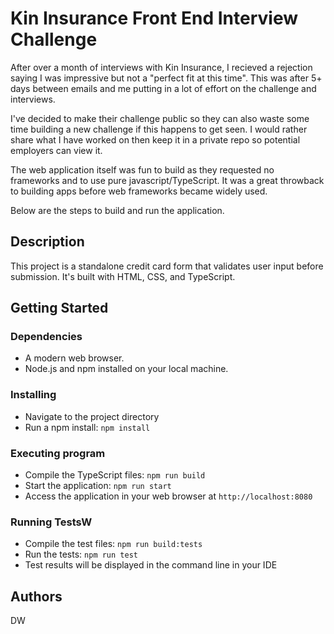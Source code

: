 # Kin Insurance Front End Interview Challenge

After over a month of interviews with Kin Insurance, I recieved a rejection saying I was impressive but not a "perfect fit at this time". This was after 5+ days between emails and me putting in a lot of effort on the challenge and interviews. 

I've decided to make their challenge public so they can also waste some time building a new challenge if this happens to get seen. I would rather share what I have worked on then keep it in a private repo so potential employers can view it. 

The web application itself was fun to build as they requested no frameworks and to use pure javascript/TypeScript. It was a great throwback to building apps before web frameworks became widely used. 

Below are the steps to build and run the application.  

## Description

This project is a standalone credit card form that validates user input before submission. It's built with HTML, CSS, and TypeScript.

## Getting Started

### Dependencies

- A modern web browser.
- Node.js and npm installed on your local machine.

### Installing

- Navigate to the project directory
- Run a npm install: `npm install`

### Executing program

- Compile the TypeScript files: `npm run build`
- Start the application: `npm run start`
- Access the application in your web browser at `http://localhost:8080`

### Running TestsW

- Compile the test files: `npm run build:tests`
- Run the tests: `npm run test`
- Test results will be displayed in the command line in your IDE

## Authors

DW

